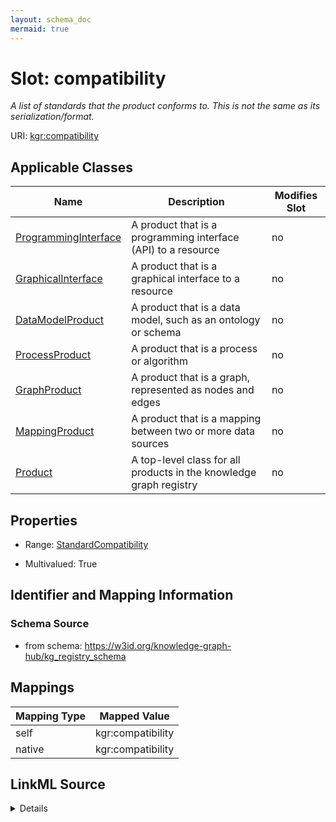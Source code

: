```yaml
---
layout: schema_doc
mermaid: true
---
```




# Slot: compatibility


_A list of standards that the product conforms to. This is not the same as its serialization/format._





URI: [kgr:compatibility](https://w3id.org/bridge2ai/data-sheets-schema/compatibility)



<!-- no inheritance hierarchy -->





## Applicable Classes

| Name | Description | Modifies Slot |
| --- | --- | --- |
| [ProgrammingInterface](ProgrammingInterface.html) | A product that is a programming interface (API) to a resource |  no  |
| [GraphicalInterface](GraphicalInterface.html) | A product that is a graphical interface to a resource |  no  |
| [DataModelProduct](DataModelProduct.html) | A product that is a data model, such as an ontology or schema |  no  |
| [ProcessProduct](ProcessProduct.html) | A product that is a process or algorithm |  no  |
| [GraphProduct](GraphProduct.html) | A product that is a graph, represented as nodes and edges |  no  |
| [MappingProduct](MappingProduct.html) | A product that is a mapping between two or more data sources |  no  |
| [Product](Product.html) | A top-level class for all products in the knowledge graph registry |  no  |







## Properties

* Range: [StandardCompatibility](StandardCompatibility.html)

* Multivalued: True





## Identifier and Mapping Information







### Schema Source


* from schema: https://w3id.org/knowledge-graph-hub/kg_registry_schema




## Mappings

| Mapping Type | Mapped Value |
| ---  | ---  |
| self | kgr:compatibility |
| native | kgr:compatibility |




## LinkML Source

<details>
```yaml
name: compatibility
description: A list of standards that the product conforms to. This is not the same
  as its serialization/format.
from_schema: https://w3id.org/knowledge-graph-hub/kg_registry_schema
rank: 1000
alias: compatibility
owner: Product
domain_of:
- Product
range: StandardCompatibility
multivalued: true
inlined: true

```
</details>
